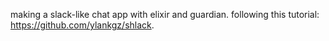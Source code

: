 making a slack-like chat app with elixir and guardian.
following this tutorial: <https://github.com/ylankgz/shlack>.
